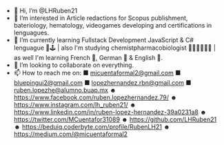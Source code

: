 - 👋 Hi, I’m @LHRuben21
- 👀 I’m interested in Article redactions for Scopus publishment, bateriology, hematology, videogames developing and certifications in lenguagues.
- 🌱 I’m currently learning Fullstack Development JavaScript & C# lenguague 👾🕹️ | also I'm studying chemistpharmacobiologist 👨🏻‍🔬🧫🦠🔬 | as well I'm learning French 🗼, German 🥨 & English 🗽.
- 💞️ I’m looking to collaborate on everything.
- 📫 How to reach me on:
■ micuentaformal2@gmail.com
■ bluepingui2@gmail.com
■ lopezhernandez.rbn@gmail.com
■ ruben.lopezhe@alumno.buap.mx
☻ https://www.facebook.com/ruben.lopezhernandez.79/
☻ https://www.instagram.com/lh_ruben21/
☻ https://www.linkedin.com/in/ruben-lopez-hernandez-39a0231a8
☻ https://twitter.com/MCuentafor31089
☻ https://github.com/LHRuben21
☻ https://beduiq.coderbyte.com/profile/RubenLH21
☻ https://medium.com/@micuentaformal2
